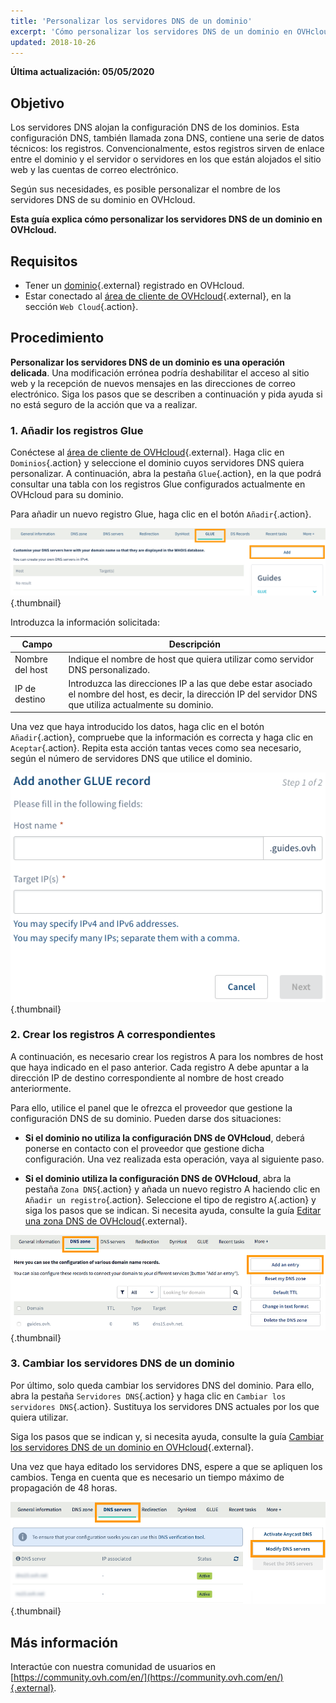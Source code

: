 ```yaml
---
title: 'Personalizar los servidores DNS de un dominio'
excerpt: 'Cómo personalizar los servidores DNS de un dominio en OVHcloud'
updated: 2018-10-26
---
```


**Última actualización: 05/05/2020**

## Objetivo

Los servidores DNS alojan la configuración DNS de los dominios. Esta configuración DNS, también llamada zona DNS, contiene una serie de datos técnicos: los registros. Convencionalmente, estos registros sirven de enlace entre el dominio y el servidor o servidores en los que están alojados el sitio web y las cuentas de correo electrónico.

Según sus necesidades, es posible personalizar el nombre de los servidores DNS de su dominio en OVHcloud.

**Esta guía explica cómo personalizar los servidores DNS de un dominio en OVHcloud.**

## Requisitos

- Tener un [dominio](https://www.ovhcloud.com/es/domains/){.external} registrado en OVHcloud.
- Estar conectado al [área de cliente de OVHcloud](https://ca.ovh.com/auth/?action=gotomanager&from=https://www.ovh.com/world/&ovhSubsidiary=ws){.external}, en la sección `Web Cloud`{.action}.

## Procedimiento

**Personalizar los servidores DNS de un dominio es una operación delicada**. Una modificación errónea podría deshabilitar el acceso al sitio web y la recepción de nuevos mensajes en las direcciones de correo electrónico. Siga los pasos que se describen a continuación y pida ayuda si no está seguro de la acción que va a realizar.

### 1. Añadir los registros Glue

Conéctese al [área de cliente de OVHcloud](https://ca.ovh.com/auth/?action=gotomanager&from=https://www.ovh.com/world/&ovhSubsidiary=ws){.external}. Haga clic en `Dominios`{.action} y seleccione el dominio cuyos servidores DNS quiera personalizar. A continuación, abra la pestaña `Glue`{.action}, en la que podrá consultar una tabla con los registros Glue configurados actualmente en OVHcloud para su dominio. 

Para añadir un nuevo registro Glue, haga clic en el botón `Añadir`{.action}.

![Registro Glue](images/customize-dns-servers-step1.png){.thumbnail}

Introduzca la información solicitada:

|Campo|Descripción|  
|---|---|
|Nombre del host|Indique el nombre de host que quiera utilizar como servidor DNS personalizado.|
|IP de destino|Introduzca las direcciones IP a las que debe estar asociado el nombre del host, es decir, la dirección IP del servidor DNS que utiliza actualmente su dominio.|

Una vez que haya introducido los datos, haga clic en el botón `Añadir`{.action}, compruebe que la información es correcta y haga clic en `Aceptar`{.action}. Repita esta acción tantas veces como sea necesario, según el número de servidores DNS que utilice el dominio.

![Registro Glue](images/customize-dns-servers-step2.png){.thumbnail}

### 2. Crear los registros A correspondientes

A continuación, es necesario crear los registros A para los nombres de host que haya indicado en el paso anterior. Cada registro A debe apuntar a la dirección IP de destino correspondiente al nombre de host creado anteriormente.

Para ello, utilice el panel que le ofrezca el proveedor que gestione la configuración DNS de su dominio. Pueden darse dos situaciones:

- **Si el dominio no utiliza la configuración DNS de OVHcloud**, deberá ponerse en contacto con el proveedor que gestione dicha configuración. Una vez realizada esta operación, vaya al siguiente paso.

- **Si el dominio utiliza la configuración DNS de OVHcloud**, abra la pestaña `Zona DNS`{.action} y añada un nuevo registro A haciendo clic en `Añadir un registro`{.action}. Seleccione el tipo de registro `A`{.action} y siga los pasos que se indican. Si necesita ayuda, consulte la guía [Editar una zona DNS de OVHcloud](/pages/web/domains/dns_zone_edit){.external}.

![Registro Glue](images/customize-dns-servers-step3.png){.thumbnail}

### 3. Cambiar los servidores DNS de un dominio

Por último, solo queda cambiar los servidores DNS del dominio. Para ello, abra la pestaña `Servidores DNS`{.action} y haga clic en `Cambiar los servidores DNS`{.action}. Sustituya los servidores DNS actuales por los que quiera utilizar. 

Siga los pasos que se indican y, si necesita ayuda, consulte la guía [Cambiar los servidores DNS de un dominio en OVHcloud](/pages/web/domains/dns_server_general_information){.external}.

Una vez que haya editado los servidores DNS, espere a que se apliquen los cambios. Tenga en cuenta que es necesario un tiempo máximo de propagación de 48 horas.

![Registro Glue](images/customize-dns-servers-step4.png){.thumbnail}

## Más información

Interactúe con nuestra comunidad de usuarios en [https://community.ovh.com/en/](https://community.ovh.com/en/){.external}.
